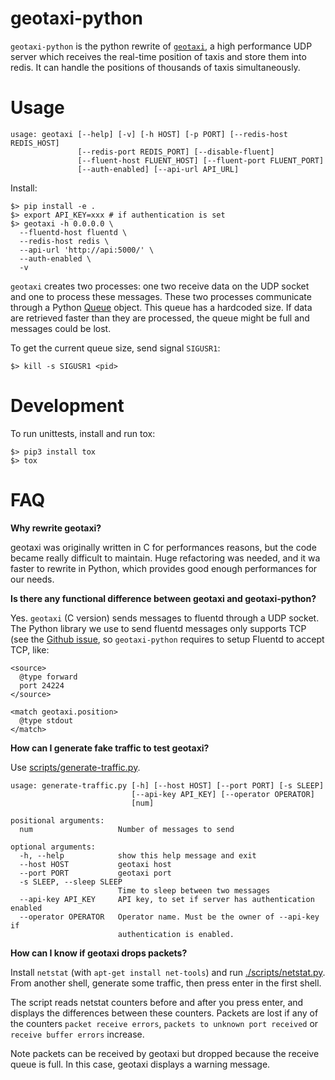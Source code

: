 # geotaxi-python

`geotaxi-python` is the python rewrite of [`geotaxi`](https://github.com/openmaraude/geotaxi), a high performance UDP server which receives the real-time position of taxis and store them into redis. It can handle the positions of thousands of taxis simultaneously.

# Usage

```
usage: geotaxi [--help] [-v] [-h HOST] [-p PORT] [--redis-host REDIS_HOST]
               [--redis-port REDIS_PORT] [--disable-fluent]
               [--fluent-host FLUENT_HOST] [--fluent-port FLUENT_PORT]
               [--auth-enabled] [--api-url API_URL]
```

Install:

```
$> pip install -e .
$> export API_KEY=xxx # if authentication is set
$> geotaxi -h 0.0.0.0 \
  --fluentd-host fluentd \
  --redis-host redis \
  --api-url 'http://api:5000/' \
  --auth-enabled \
  -v
```

`geotaxi` creates two processes: one two receive data on the UDP socket and one to process these messages. These two processes communicate through a Python [Queue](https://docs.python.org/2/library/multiprocessing.html#multiprocessing.Queue) object. This queue has a hardcoded size. If data are retrieved faster than they are processed, the queue might be full and messages could be lost.

To get the current queue size, send signal `SIGUSR1`:

```
$> kill -s SIGUSR1 <pid>
```

# Development

To run unittests, install and run tox:

```
$> pip3 install tox
$> tox
```

# FAQ

**Why rewrite geotaxi?**

geotaxi was originally written in C for performances reasons, but the code became really difficult to maintain. Huge refactoring was needed, and it wa faster to rewrite in Python, which provides good enough performances for our needs.

**Is there any functional difference between geotaxi and geotaxi-python?**

Yes. `geotaxi` (C version) sends messages to fluentd through a UDP socket. The Python library we use to send fluentd messages only supports TCP (see the [Github issue](https://github.com/fluent/fluent-logger-python/issues/75), so `geotaxi-python` requires to setup Fluentd to accept TCP, like:

```
<source>
  @type forward
  port 24224
</source>

<match geotaxi.position>
  @type stdout
</match>
```

**How can I generate fake traffic to test geotaxi?**

Use [scripts/generate-traffic.py](scripts/generate-traffic.py).

```
usage: generate-traffic.py [-h] [--host HOST] [--port PORT] [-s SLEEP]
                           [--api-key API_KEY] [--operator OPERATOR]
                           [num]

positional arguments:
  num                   Number of messages to send

optional arguments:
  -h, --help            show this help message and exit
  --host HOST           geotaxi host
  --port PORT           geotaxi port
  -s SLEEP, --sleep SLEEP
                        Time to sleep between two messages
  --api-key API_KEY     API key, to set if server has authentication enabled
  --operator OPERATOR   Operator name. Must be the owner of --api-key if
                        authentication is enabled.
```

**How can I know if geotaxi drops packets?**

Install `netstat` (with `apt-get install net-tools`) and run [./scripts/netstat.py](scripts/netstat.py). From another shell, generate some traffic, then press enter in the first shell.

The script reads netstat counters before and after you press enter, and displays the differences between these counters. Packets are lost if any of the counters `packet receive errors`, `packets to unknown port received` or `receive buffer errors` increase.

Note packets can be received by geotaxi but dropped because the receive queue is full. In this case, geotaxi displays a warning message.
